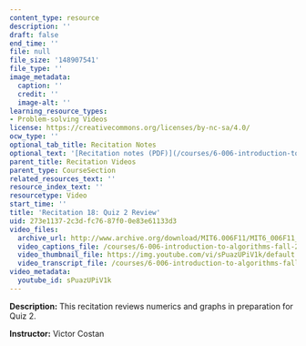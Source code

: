 ```yaml
---
content_type: resource
description: ''
draft: false
end_time: ''
file: null
file_size: '148907541'
file_type: ''
image_metadata:
  caption: ''
  credit: ''
  image-alt: ''
learning_resource_types:
- Problem-solving Videos
license: https://creativecommons.org/licenses/by-nc-sa/4.0/
ocw_type: ''
optional_tab_title: Recitation Notes
optional_text: '[Recitation notes (PDF)](/courses/6-006-introduction-to-algorithms-fall-2011/resources/mit6_006f11_rec18)'
parent_title: Recitation Videos
parent_type: CourseSection
related_resources_text: ''
resource_index_text: ''
resourcetype: Video
start_time: ''
title: 'Recitation 18: Quiz 2 Review'
uid: 273e1137-2c3d-fc76-87f0-0e83e61133d3
video_files:
  archive_url: http://www.archive.org/download/MIT6.006F11/MIT6_006F11_rec18_300k.mp4
  video_captions_file: /courses/6-006-introduction-to-algorithms-fall-2011/5c3209a4bf145a4181c597a1ef482265_sPuazUPiV1k.vtt
  video_thumbnail_file: https://img.youtube.com/vi/sPuazUPiV1k/default.jpg
  video_transcript_file: /courses/6-006-introduction-to-algorithms-fall-2011/37d35e336c466413fef9bbb6ff1b6f3b_sPuazUPiV1k.pdf
video_metadata:
  youtube_id: sPuazUPiV1k
---
```

**Description:** This recitation reviews numerics and graphs in preparation for Quiz 2.

**Instructor:** Victor Costan